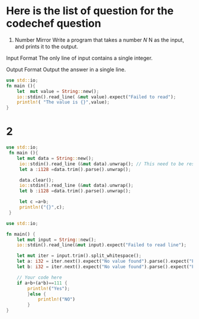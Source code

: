 # Here is the list of question for the codechef question 
1. Number Mirror
Write a program that takes a number 
𝑁
N as the input, and prints it to the output.

Input Format
The only line of input contains a single integer.

Output Format
Output the answer in a single line.
```Rust
use std::io;
fn main (){
    let  mut value = String::new();
    io::stdin().read_line( &mut value).expect("Failed to read");
    println!( "The value is {}",value);
}
```
# 2
```Rust
use std::io;
 fn main (){
    let mut data = String::new();
     io::stdin().read_line (&mut data).unwrap(); // This need to be resolved ?w
     let a :i128 =data.trim().parse().unwrap();

     data.clear();
     io::stdin().read_line (&mut data).unwrap();
     let b :i128 =data.trim().parse().unwrap();

     let c =a+b;
     println!("{}",c);
 }
```
```Rust
use std::io;

fn main() {
    let mut input = String::new();
    io::stdin().read_line(&mut input).expect("Failed to read line");

    let mut iter = input.trim().split_whitespace();
    let a: i32 = iter.next().expect("No value found").parse().expect("Failed to parse integer");
    let b: i32 = iter.next().expect("No value found").parse().expect("Failed to parse integer");

    // Your code here
    if a+b+(a*b)==111 {
        println!("Yes");
        }else {
            println!("NO")
        }
}
```